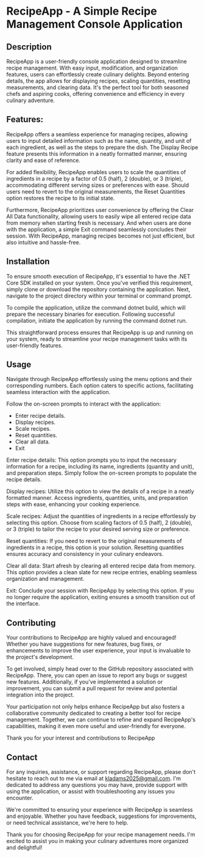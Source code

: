# RecipeApp - A Simple Recipe Management Console Application

## Description

RecipeApp is a user-friendly console application designed to streamline recipe management. With easy input, modification, and organization features, users can effortlessly create culinary delights. Beyond entering details, the app allows for displaying recipes, scaling quantities, resetting measurements, and clearing data. It's the perfect tool for both seasoned chefs and aspiring cooks, offering convenience and efficiency in every culinary adventure.

## Features:
RecipeApp offers a seamless experience for managing recipes, allowing users to input detailed information such as the name, quantity, and unit of each ingredient, as well as the steps to prepare the dish. The Display Recipe feature presents this information in a neatly formatted manner, ensuring clarity and ease of reference.

For added flexibility, RecipeApp enables users to scale the quantities of ingredients in a recipe by a factor of 0.5 (half), 2 (double), or 3 (triple), accommodating different serving sizes or preferences with ease. Should users need to revert to the original measurements, the Reset Quantities option restores the recipe to its initial state.

Furthermore, RecipeApp prioritizes user convenience by offering the Clear All Data functionality, allowing users to easily wipe all entered recipe data from memory when starting fresh is necessary. And when users are done with the application, a simple Exit command seamlessly concludes their session. With RecipeApp, managing recipes becomes not just efficient, but also intuitive and hassle-free.

## Installation
To ensure smooth execution of RecipeApp, it's essential to have the .NET Core SDK installed on your system. Once you've verified this requirement, simply clone or download the repository containing the application. Next, navigate to the project directory within your terminal or command prompt.

To compile the application, utilize the command dotnet build, which will prepare the necessary binaries for execution. Following successful compilation, initiate the application by running the command dotnet run.

This straightforward process ensures that RecipeApp is up and running on your system, ready to streamline your recipe management tasks with its user-friendly features.
## Usage
Navigate through RecipeApp effortlessly using the menu options and their corresponding numbers. Each option caters to specific actions, facilitating seamless interaction with the application.

Follow the on-screen prompts to interact with the application:
- Enter recipe details.
- Display recipes.
- Scale recipes.
- Reset quantities.
- Clear all data.
- Exit

Enter recipe details: This option prompts you to input the necessary information for a recipe, including its name, ingredients (quantity and unit), and preparation steps. Simply follow the on-screen prompts to populate the recipe details.

Display recipes: Utilize this option to view the details of a recipe in a neatly formatted manner. Access ingredients, quantities, units, and preparation steps with ease, enhancing your cooking experience.

Scale recipes: Adjust the quantities of ingredients in a recipe effortlessly by selecting this option. Choose from scaling factors of 0.5 (half), 2 (double), or 3 (triple) to tailor the recipe to your desired serving size or preference.

Reset quantities: If you need to revert to the original measurements of ingredients in a recipe, this option is your solution. Resetting quantities ensures accuracy and consistency in your culinary endeavors.

Clear all data: Start afresh by clearing all entered recipe data from memory. This option provides a clean slate for new recipe entries, enabling seamless organization and management.

Exit: Conclude your session with RecipeApp by selecting this option. If you no longer require the application, exiting ensures a smooth transition out of the interface.

## Contributing
Your contributions to RecipeApp are highly valued and encouraged! Whether you have suggestions for new features, bug fixes, or enhancements to improve the user experience, your input is invaluable to the project's development.

To get involved, simply head over to the GitHub repository associated with RecipeApp. There, you can open an issue to report any bugs or suggest new features. Additionally, if you've implemented a solution or improvement, you can submit a pull request for review and potential integration into the project.

Your participation not only helps enhance RecipeApp but also fosters a collaborative community dedicated to creating a better tool for recipe management. Together, we can continue to refine and expand RecipeApp's capabilities, making it even more useful and user-friendly for everyone.

Thank you for your interest and contributions to RecipeApp
## Contact
For any inquiries, assistance, or support regarding RecipeApp, please don't hesitate to reach out to me via email at kladams2025@gmail.com. I'm dedicated to address any questions you may have, provide support with using the application, or assist with troubleshooting any issues you encounter.

We're committed to ensuring your experience with RecipeApp is seamless and enjoyable. Whether you have feedback, suggestions for improvements, or need technical assistance, we're here to help.

Thank you for choosing RecipeApp for your recipe management needs. I'm excited to assist you in making your culinary adventures more organized and delightful!

